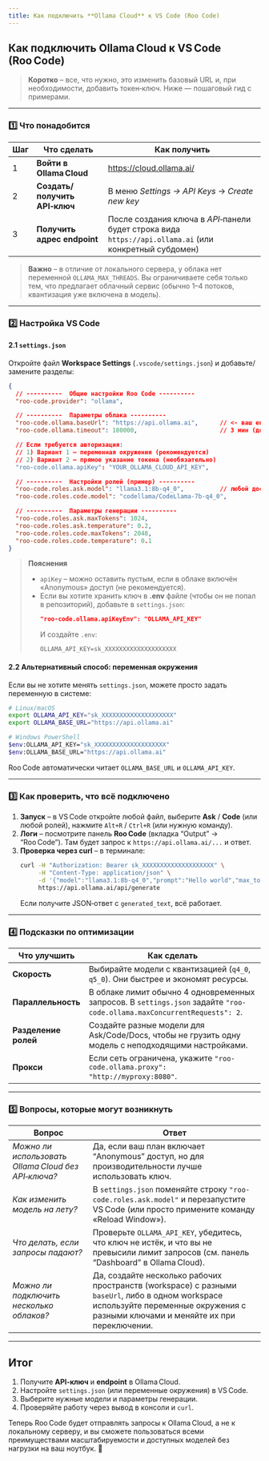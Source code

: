 ```yaml
---
title: Как подключить **Ollama Cloud** к VS Code (Roo Code)
---
```

## Как подключить **Ollama Cloud** к VS Code (Roo Code)

> **Коротко** – все, что нужно, это изменить базовый URL и, при необходимости, добавить токен‑ключ. Ниже — пошаговый гид с примерами.

---

### 1️⃣  Что понадобится

| Шаг | Что сделать | Как получить |
|-----|-------------|--------------|
| 1 | **Войти в Ollama Cloud** | https://cloud.ollama.ai/ |
| 2 | **Создать/получить API‑ключ** | В меню *Settings → API Keys* → *Create new key* |
| 3 | **Получить адрес endpoint** | После создания ключа в *API*‑панели будет строка вида `https://api.ollama.ai` (или конкретный субдомен) |

> **Важно** – в отличие от локального сервера, у облака нет переменной `OLLAMA_MAX_THREADS`. Вы ограничиваете себя только тем, что предлагает облачный сервис (обычно 1–4 потоков, квантизация уже включена в модель).

---

### 2️⃣  Настройка VS Code

#### 2.1  `settings.json`

Откройте файл **Workspace Settings** (`.vscode/settings.json`) и добавьте/замените разделы:

```json
{
  // ----------  Общие настройки Roo Code ----------
  "roo-code.provider": "ollama",

  // ----------  Параметры облака ----------
  "roo-code.ollama.baseUrl": "https://api.ollama.ai",      // <‑ ваш endpoint
  "roo-code.ollama.timeout": 180000,                       // 3 мин (достаточно)

  // Если требуется авторизация:
  // 1) Вариант 1 – переменная окружения (рекомендуется)
  // 2) Вариант 2 – прямое указание токена (необязательно)
  "roo-code.ollama.apiKey": "YOUR_OLLAMA_CLOUD_API_KEY",

  // ----------  Настройки ролей (пример) ----------
  "roo-code.roles.ask.model": "llama3.1:8b-q4_0",          // любой доступный в облаке
  "roo-code.roles.code.model": "codellama/CodeLlama-7b-q4_0",

  // ----------  Параметры генерации ----------
  "roo-code.roles.ask.maxTokens": 1024,
  "roo-code.roles.ask.temperature": 0.2,
  "roo-code.roles.code.maxTokens": 2048,
  "roo-code.roles.code.temperature": 0.1
}
```

> **Пояснения**  
> * `apiKey` – можно оставить пустым, если в облаке включён «Anonymous» доступ (не рекомендуется).  
> * Если вы хотите хранить ключ в **.env** файле (чтобы он не попал в репозиторий), добавьте в `settings.json`:  
>   ```json
>   "roo-code.ollama.apiKeyEnv": "OLLAMA_API_KEY"
>   ```  
>   И создайте `.env`:
>   ```
>   OLLAMA_API_KEY=sk_XXXXXXXXXXXXXXXXXXXX
>   ```  

#### 2.2  Альтернативный способ: переменная окружения

Если вы не хотите менять `settings.json`, можете просто задать переменную в системе:

```bash
# Linux/macOS
export OLLAMA_API_KEY="sk_XXXXXXXXXXXXXXXXXXXX"
export OLLAMA_BASE_URL="https://api.ollama.ai"

# Windows PowerShell
$env:OLLAMA_API_KEY="sk_XXXXXXXXXXXXXXXXXXXX"
$env:OLLAMA_BASE_URL="https://api.ollama.ai"
```

Roo Code автоматически читает `OLLAMA_BASE_URL` и `OLLAMA_API_KEY`.

---

### 3️⃣  Как проверить, что всё подключено

1. **Запуск** – в VS Code откройте любой файл, выберите **Ask** / **Code** (или любой ролей), нажмите `Alt+R` / `Ctrl+R` (или нужную команду).
2. **Логи** – посмотрите панель **Roo Code** (вкладка “Output” → “Roo Code”). Там будет запрос к `https://api.ollama.ai/...` и ответ.
3. **Проверка через curl** – в терминале:
   ```bash
   curl -H "Authorization: Bearer sk_XXXXXXXXXXXXXXXXXXXX" \
        -H "Content-Type: application/json" \
        -d '{"model":"llama3.1:8b-q4_0","prompt":"Hello world","max_tokens":20}' \
        https://api.ollama.ai/api/generate
   ```
   Если получите JSON‑ответ с `generated_text`, всё работает.

---

### 4️⃣  Подсказки по оптимизации

| Что улучшить | Как сделать |
|--------------|-------------|
| **Скорость** | Выбирайте модели с квантизацией (`q4_0`, `q5_0`). Они быстрее и экономят ресурсы. |
| **Параллельность** | В облаке лимит обычно 4 одновременных запросов. В `settings.json` задайте `"roo-code.ollama.maxConcurrentRequests": 2`. |
| **Разделение ролей** | Создайте разные модели для Ask/Code/Docs, чтобы не грузить одну модель с неподходящими настройками. |
| **Прокси** | Если сеть ограничена, укажите `"roo-code.ollama.proxy": "http://myproxy:8080"`. |

---

### 5️⃣  Вопросы, которые могут возникнуть

| Вопрос | Ответ |
|--------|-------|
| *Можно ли использовать Ollama Cloud без API‑ключа?* | Да, если ваш план включает “Anonymous” доступ, но для производительности лучше использовать ключ. |
| *Как изменить модель на лету?* | В `settings.json` поменяйте строку `"roo-code.roles.ask.model"` и перезапустите VS Code (или просто примените команду «Reload Window»). |
| *Что делать, если запросы падают?* | Проверьте `OLLAMA_API_KEY`, убедитесь, что ключ не истёк, и что вы не превысили лимит запросов (см. панель “Dashboard” в Ollama Cloud). |
| *Можно ли подключить несколько облаков?* | Да, создайте несколько рабочих пространств (workspace) с разными `baseUrl`, либо в одном workspace используйте переменные окружения с разными ключами и меняйте их при переключении. |

---

## Итог

1. Получите **API‑ключ** и **endpoint** в Ollama Cloud.  
2. Настройте `settings.json` (или переменные окружения) в VS Code.  
3. Выберите нужные модели и параметры генерации.  
4. Проверяйте работу через вывод в консоли и `curl`.

Теперь Roo Code будет отправлять запросы к Ollama Cloud, а не к локальному серверу, и вы сможете пользоваться всеми преимуществами масштабируемости и доступных моделей без нагрузки на ваш ноутбук. 🚀